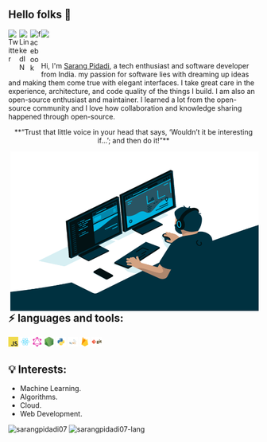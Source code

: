 ## Hello folks :wave:
<a href="https://twitter.com/sarangpidadi07">
  <img align="left" alt="Twitter" width="22px" src="https://github.com/sarangpidadi07/sarangpidadi07/master/icons/twitter.svg" />
</a>
<a href="https://www.linkedin.com/in/sarang-pidadi-144160116/">
  <img align="left" alt="LinkedIN" width="22px" src="https://github.com/sarangpidadi07/sarangpidadi07/master/icons/linkedin.svg" />
</a>
<a href="https://www.facebook.com/sarangpidadi07">
  <img align="left" alt="facebook" width="22px" src="https://github.com/sarangpidadi07/sarangpidadi07/master/icons/facebook.svg" />
</a>

![](https://visitor-badge.glitch.me/badge?page_id=sarangpidadi07.sarangpidadi07)

<br />

Hi, I'm [Sarang Pidadi](https://sarangpidadi07.github.io/), a tech enthusiast and software developer from India. my passion for software lies with dreaming up ideas and making them come true with elegant interfaces. I take great care in the experience, architecture, and code quality of the things I build.
I am also an open-source enthusiast and maintainer. I learned a lot from the open-source community and I love how collaboration and knowledge sharing happened through open-source.

<p align="center"> **“Trust that little voice in your head that says, ‘Wouldn’t it be interesting if…’; and then do it!”**</p>

  <img align="right" alt="GIF" src="https://github.com/sarangpidadi07/sarangpidadi07/blob/master/code.gif?raw=true" width="500" height="320" />
  

## :zap: languages and tools:

<code><img height="20" src="https://raw.githubusercontent.com/github/explore/80688e429a7d4ef2fca1e82350fe8e3517d3494d/topics/javascript/javascript.png"></code>
<code><img height="20" src="https://raw.githubusercontent.com/github/explore/80688e429a7d4ef2fca1e82350fe8e3517d3494d/topics/react/react.png"></code>
<code><img height="20" src="https://raw.githubusercontent.com/github/explore/5c058a388828bb5fde0bcafd4bc867b5bb3f26f3/topics/graphql/graphql.png"></code>
<code><img height="20" src="https://raw.githubusercontent.com/github/explore/80688e429a7d4ef2fca1e82350fe8e3517d3494d/topics/nodejs/nodejs.png"></code>
<code><img height="20" src="https://raw.githubusercontent.com/github/explore/80688e429a7d4ef2fca1e82350fe8e3517d3494d/topics/python/python.png"></code>
<code><img height="20" src="https://raw.githubusercontent.com/github/explore/80688e429a7d4ef2fca1e82350fe8e3517d3494d/topics/mysql/mysql.png"></code>
<code><img height="20" src="https://raw.githubusercontent.com/github/explore/80688e429a7d4ef2fca1e82350fe8e3517d3494d/topics/firebase/firebase.png"></code>
<code><img height="20" src="https://raw.githubusercontent.com/github/explore/80688e429a7d4ef2fca1e82350fe8e3517d3494d/topics/git/git.png"></code>


## :bulb: Interests:
* Machine Learning.
* Algorithms.
* Cloud.
* Web Development.

<div style="display:inline">
 <img src="https://github-readme-stats.vercel.app/api?username=sarangpidadi07&show_icons=true&theme=dark" alt="sarangpidadi07" /> <img src="https://github-readme-stats.vercel.app/api/top-langs/?username=sarangpidadi07&layout=compact&theme=dark" alt="sarangpidadi07-lang" />
</div>
<!--   [![Top Langs](https://github-readme-stats.vercel.app/api/top-langs/?username=sarangpidadi07&layout=compact&theme=dark)](https://github.com/sarangpidadi07/github-readme-stats) -->
